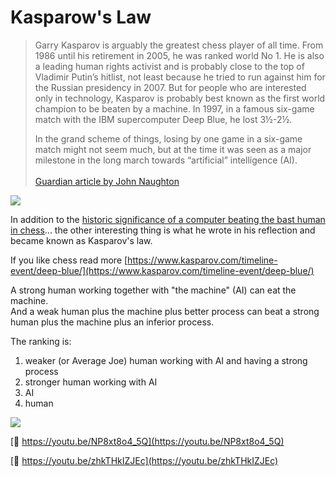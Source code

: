 # Kasparow's Law

> Garry Kasparov is arguably the greatest chess player of all time. From 1986 until his retirement in 2005, he was ranked world No 1. He is also a leading human rights activist and is probably close to the top of Vladimir Putin’s hitlist, not least because he tried to run against him for the Russian presidency in 2007. But for people who are interested only in technology, Kasparov is probably best known as the first world champion to be beaten by a machine. In 1997, in a famous six-game match with the IBM supercomputer Deep Blue, he lost 3½-2½.
>
> In the grand scheme of things, losing by one game in a six-game match might not seem much, but at the time it was seen as a major milestone in the long march towards “artificial” intelligence (AI).\
> \
> [Guardian article by John Naughton](https://www.theguardian.com/books/2017/jun/04/deep-thinking-where-machine-intelligence-ends-human-creativity-begins-garry-kasparov-review)



![](https://s3.amazonaws.com/img.courses.warmersun.com/progressandpredictions/kasparov.png)



In addition to the [historic significance of a computer beating the bast human in chess](https://www.ibm.com/ibm/history/ibm100/us/en/icons/deepblue/)... the other interesting thing is what he wrote in his reflection and became known as Kasparov's law.

If you like chess read more [https://www.kasparov.com/timeline-event/deep-blue/](https://www.kasparov.com/timeline-event/deep-blue/)

A strong human working together with "the machine" (AI) can eat the machine.\
And a weak human plus the machine plus better process can beat a strong human plus the machine plus an inferior process.

The ranking is:

1. weaker (or Average Joe) human working with AI and having a strong process
2. stronger human working with AI
3. AI
4. human



![](https://s3.amazonaws.com/img.courses.warmersun.com/progressandpredictions/kasparowslaw.png)

[🔗 https://youtu.be/NP8xt8o4_5Q](https://youtu.be/NP8xt8o4_5Q)

[🔗 https://youtu.be/zhkTHkIZJEc](https://youtu.be/zhkTHkIZJEc)
